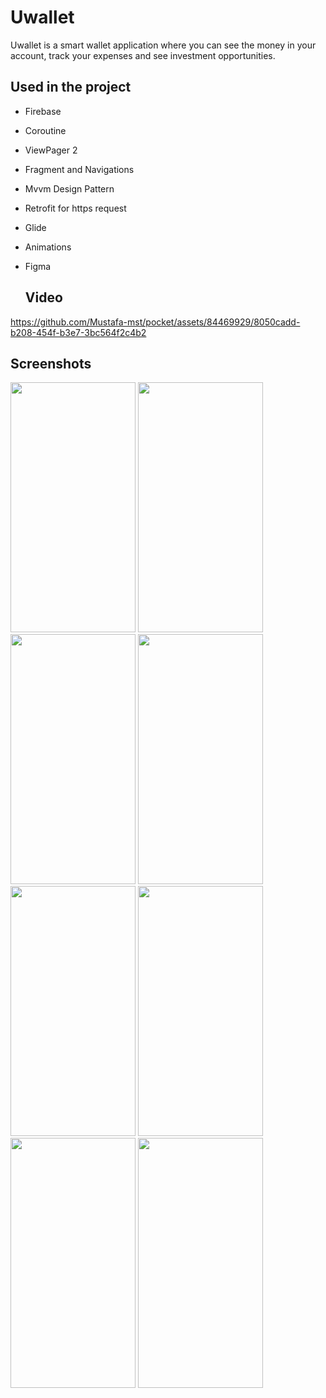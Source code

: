 # Uwallet
Uwallet is a smart wallet application where you can see the money in your account, track your expenses and see investment opportunities.
## Used in the project

 - Firebase
 - Coroutine
 - ViewPager 2
 - Fragment and Navigations
 - Mvvm Design Pattern
 - Retrofit for https request
 - Glide
 - Animations
 - Figma

    ## Video

https://github.com/Mustafa-mst/pocket/assets/84469929/8050cadd-b208-454f-b3e7-3bc564f2c4b2

 ## Screenshots
  <img src="https://github.com/Mustafa-mst/pocket/assets/84469929/b0290679-f8da-489f-a543-463c43b26a5c" width="200" height="400">  <img src="https://github.com/Mustafa-mst/pocket/assets/84469929/7d38dad1-82a7-49ea-bb3f-7fb5b0cd4827" width="200" height="400">
 <img src="https://github.com/Mustafa-mst/pocket/assets/84469929/cfb64dde-162c-4fd6-99a5-89f7dbbd578f" width="200" height="400">  <img src="https://github.com/Mustafa-mst/pocket/assets/84469929/525062e1-1fac-41d9-b0c8-364522723e65" width="200" height="400">
 <img src="https://github.com/Mustafa-mst/pocket/assets/84469929/264d1d6e-0e4a-4890-b8d7-9fef1beb520a" width="200" height="400">  <img src="https://github.com/Mustafa-mst/pocket/assets/84469929/f97c3900-0310-4346-a983-7f149f61d634" width="200" height="400">
 <img src="https://github.com/Mustafa-mst/pocket/assets/84469929/1b49c7fb-71b0-4fc2-8b71-a2f240d62638" width="200" height="400">  <img src="https://github.com/Mustafa-mst/pocket/assets/84469929/5a59e371-361f-4553-8fb7-c67ea0a9d528" width="200" height="400">


